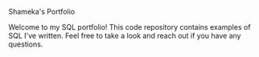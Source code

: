 Shameka's Portfolio 

Welcome to my SQL portfolio! This code repository contains examples of SQL I've written. Feel free to take a look and reach out if you have any questions.

